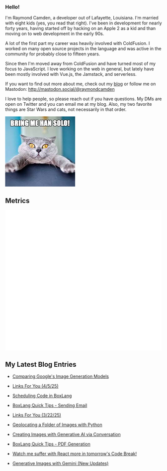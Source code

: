 ### Hello!

I'm Raymond Camden, a developer out of Lafayette, Louisiana. I'm married with eight kids (yes, you read that right). I've been in development for nearly forty years, having started off by hacking on an Apple 2 as a kid and than moving on to web development in the early 90s.

A lot of the first part my career was heavily involved with ColdFusion. I worked on many open source projects in the language and was active in the community for probably close to fifteen years. 

Since then I'm moved away from ColdFusion and have turned most of my focus to JavaScript. I love working on the web in general, but lately have been mostly involved with Vue.js, the Jamstack, and serverless. 

If you want to find out more about me, check out my [blog](https://www.raymondcamden.com) or follow me on Mastodon: <http://mastodon.social/@raymondcamden>

I love to help people, so please reach out if you have questions. My DMs are open on Twitter and you can email me at my blog. Also, my two favorite things are Star Wars and cats, not necessarily in that order.

![Star Wars cat](https://raw.githubusercontent.com/cfjedimaster/cfjedimaster/master/cat.jpg)

## Metrics

<picture>
  <img src="/github-metrics.svg" alt="Metrics">
</picture>

<!-- RSS -->
## My Latest Blog Entries

* [Comparing Google's Image Generation Models](https://www.raymondcamden.com/2025/04/08/comparing-googles-image-generation-models)

* [Links For You (4/5/25)](https://www.raymondcamden.com/2025/04/04/links-for-you-4525)

* [Scheduling Code in BoxLang](https://www.raymondcamden.com/2025/04/04/scheduling-code-in-boxlang)

* [BoxLang Quick Tips - Sending Email](https://www.raymondcamden.com/2025/03/27/boxlang-quick-tips-sending-email)

* [Links For You (3/22/25)](https://www.raymondcamden.com/2025/03/22/links-for-you-32225)

* [Geolocating a Folder of Images with Python](https://www.raymondcamden.com/2025/03/20/geolocating-a-folder-of-images-with-python)

* [Creating Images with Generative AI via Conversation](https://www.raymondcamden.com/2025/03/19/creating-images-with-generative-ai-via-conversation)

* [BoxLang Quick Tips - PDF Generation](https://www.raymondcamden.com/2025/03/18/boxlang-quick-tips-pdf-generation)

* [Watch me suffer with React more in tomorrow's Code Break!](https://www.raymondcamden.com/2025/03/17/watch-me-suffer-with-react-more-in-tomorrows-code-break)

* [Generative Images with Gemini (New Updates)](https://www.raymondcamden.com/2025/03/14/generative-images-with-gemini-new-updates)

<!-- ENDRSS -->

